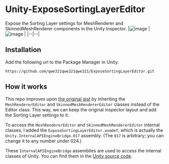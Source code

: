 # Unity-ExposeSortingLayerEditor
Expose the Sorting Layer settings for MeshRenderer and SkinnedMeshRenderer components in the Unity Inspector.
|![image](https://github.com/user-attachments/assets/1a704428-84ac-438e-a236-cdc33ca8a532) | ![image](https://github.com/user-attachments/assets/232b12c2-d1ce-41cf-acd9-dc7eb646d531) |
|--|--|

## Installation
Add the following url to the Package Manager in Unity.
```
https://github.com/qwe321qwe321qwe321/ExposeSortingLayerEditor.git
```

## How it works
This repo improves upon [the original gist](https://gist.github.com/sinbad/bd0c49bc462289fa1a018ffd70d806e3) by inheriting the `MeshRendererEditor` and `SkinnedMeshRendererEditor` classes instead of the Editor class. This way, we can keep the original inspector layout and add the Sorting Layer settings to it.

To access the `MeshRendererEditor` and `SkinnedMeshRendererEditor` internal classes, I added the `ExposeSortingLayerEditor.asmdef`, which is actually the `Unity.InternalAPIEngineBridge.017` assembly. (The `017` is arbitrary; you can change it to any number under 024.)

These `InternalAPIEngineBridge` assemblies are used to access the internal classes of Unity. You can find them in the [Unity source code](https://github.com/Unity-Technologies/UnityCsReference/blob/4b436cf82aaff7a0719e373ee8af4f4625f05638/Runtime/Export/AssemblyInfo.cs#L115).
